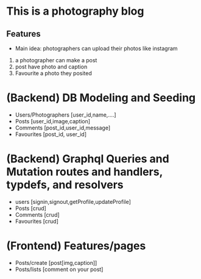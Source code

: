 # This is a photography blog

## Features
- Main idea: photographers can upload their photos like instagram
1. a photographer can make a post
2. post have photo and caption
3. Favourite a photo  they posited

# (Backend) DB Modeling and Seeding
- Users/Photographers [user_id,name,....]
- Posts [user_id,image,caption]
- Comments   [post_id,user_id,message]
- Favourites [post_id, user_id]

# (Backend) Graphql Queries and Mutation routes and handlers, typdefs, and resolvers
- users [signin,signout,getProfile,updateProfile]
- Posts [crud]
- Comments [crud]
- Favourites [crud]

# (Frontend) Features/pages
- Posts/create [post[img,caption]]
- Posts/lists [comment on your post]



